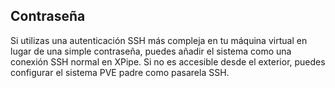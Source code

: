 ## Contraseña

Si utilizas una autenticación SSH más compleja en tu máquina virtual en lugar de una simple contraseña, puedes añadir el sistema como una conexión SSH normal en XPipe. Si no es accesible desde el exterior, puedes configurar el sistema PVE padre como pasarela SSH.
